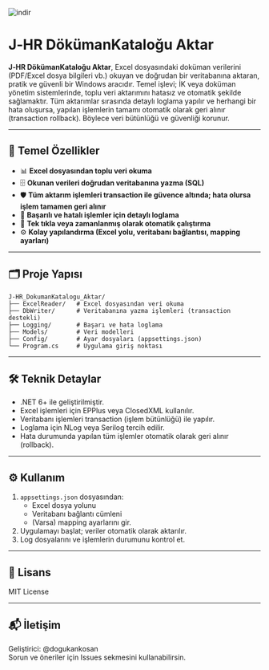 
![indir](https://github.com/user-attachments/assets/1cf4d5e0-965d-46d0-bd35-9b8e13310371)

# J‑HR DökümanKataloğu Aktar

**J‑HR DökümanKataloğu Aktar**, Excel dosyasındaki doküman verilerini (PDF/Excel dosya bilgileri vb.) okuyan ve doğrudan bir veritabanına aktaran, pratik ve güvenli bir Windows aracıdır. Temel işlevi; İK veya doküman yönetim sistemlerinde, toplu veri aktarımını hatasız ve otomatik şekilde sağlamaktır. Tüm aktarımlar sırasında detaylı loglama yapılır ve herhangi bir hata oluşursa, yapılan işlemlerin tamamı otomatik olarak geri alınır (transaction rollback). Böylece veri bütünlüğü ve güvenliği korunur.

---

## 🚀 Temel Özellikler

- 📊 **Excel dosyasından toplu veri okuma**
- 🗄️ **Okunan verileri doğrudan veritabanına yazma (SQL)**
- 🛡️ **Tüm aktarım işlemleri transaction ile güvence altında; hata olursa işlem tamamen geri alınır**
- 📝 **Başarılı ve hatalı işlemler için detaylı loglama**
- 🔄 **Tek tıkla veya zamanlanmış olarak otomatik çalıştırma**
- ⚙️ **Kolay yapılandırma (Excel yolu, veritabanı bağlantısı, mapping ayarları)**

---

## 🗂 Proje Yapısı

```
J‑HR_DokumanKatalogu_Aktar/
├── ExcelReader/   # Excel dosyasından veri okuma
├── DbWriter/      # Veritabanına yazma işlemleri (transaction destekli)
├── Logging/       # Başarı ve hata loglama
├── Models/        # Veri modelleri
├── Config/        # Ayar dosyaları (appsettings.json)
└── Program.cs     # Uygulama giriş noktası
```

---

## 🛠️ Teknik Detaylar

- .NET 6+ ile geliştirilmiştir.
- Excel işlemleri için EPPlus veya ClosedXML kullanılır.
- Veritabanı işlemleri transaction (işlem bütünlüğü) ile yapılır.
- Loglama için NLog veya Serilog tercih edilir.
- Hata durumunda yapılan tüm işlemler otomatik olarak geri alınır (rollback).

---

## ⚙️ Kullanım

1. `appsettings.json` dosyasından:
    - Excel dosya yolunu
    - Veritabanı bağlantı cümleni
    - (Varsa) mapping ayarlarını gir.
2. Uygulamayı başlat; veriler otomatik olarak aktarılır.
3. Log dosyalarını ve işlemlerin durumunu kontrol et.

---

## 📄 Lisans

MIT License

---

## 📬 İletişim

Geliştirici: @dogukankosan  
Sorun ve öneriler için Issues sekmesini kullanabilirsin.
